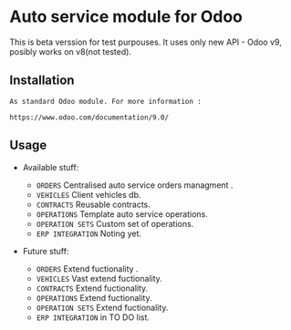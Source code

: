
# Auto service module for Odoo 

This is beta verssion for test purpouses.
It uses only new API - Odoo v9,  posibly works on v8(not tested).

## Installation

    As standard Odoo module. For more information :

    https://www.odoo.com/documentation/9.0/

## Usage


* Available stuff:

    - `ORDERS` Centralised auto service orders managment .
    - `VEHICLES` Client vehicles db.
    - `CONTRACTS` Reusable contracts.
    - `OPERATIONS` Template auto service operations.
    - `OPERATION SETS` Custom set of operations.
    - `ERP INTEGRATION` Noting yet.

* Future stuff:

    - `ORDERS` Extend fuctionality .
    - `VEHICLES` Vast extend fuctionality.
    - `CONTRACTS` Extend fuctionality.
    - `OPERATIONS` Extend fuctionality.
    - `OPERATION SETS` Extend fuctionality.
    - `ERP INTEGRATION` in TO DO list.
